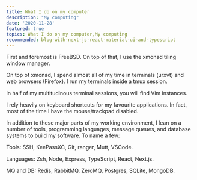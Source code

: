 ```yaml
---
title: What I do on my computer
description: "My computing"
date: '2020-11-28'
featured: true
topics: What I do on my computer,My computing
recommended: blog-with-next-js-react-material-ui-and-typescript
---
```



First and foremost is FreeBSD. On top of that, I use the xmonad tiling window manager.

On top of xmonad, I spend almost all of my time in terminals (urxvt) and web browsers (Firefox). I run my terminals inside a tmux session.

In half of my multitudinous terminal sessions, you will find Vim instances.

I rely heavily on keyboard shortcuts for my favourite applications. In fact, most of the time I have the mouse/trackpad disabled.

In addition to these major parts of my working environment, I lean on a number of tools, programming languages, message queues, and database systems to build my software. To name a few:

Tools: SSH, KeePassXC, Git, ranger, Mutt, VSCode.

Languages: Zsh, Node, Express, TypeScript, React, Next.js.

MQ and DB: Redis, RabbitMQ, ZeroMQ, Postgres, SQLite, MongoDB.
